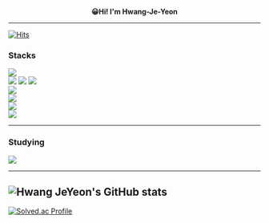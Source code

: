
<div align="center">

<b>😀Hi! I'm Hwang-Je-Yeon</b>

</div>

***

[![Hits](https://hits.seeyoufarm.com/api/count/incr/badge.svg?url=https%3A%2F%2Fgithub.com%2Fhwangjeyeon&count_bg=%23A5DAFF&title_bg=%23000000&icon=lbry.svg&icon_color=%23FFFFFF&title=visitors&edge_flat=false)](https://hits.seeyoufarm.com)

### Stacks

<p align="left">
<img src="https://img.shields.io/badge/JAVA-000000?style=for-the-badge&logo=openjdk&logoColor=white">
<br>
<img src="https://img.shields.io/badge/HTML-E34F26?style=for-the-badge&logo=html5&logoColor=white">
<img src="https://img.shields.io/badge/CSS-1572B6?style=for-the-badge&logo=css3&logoColor=white">
<img src="https://img.shields.io/badge/JAVASCRIPT-F7DF1E?style=for-the-badge&logo=javascript&logoColor=white">
<br>
<img src="https://img.shields.io/badge/THYMELEAF-005F0F?style=for-the-badge&logo=thymeleaf&logoColor=white">  
<br>
<img src="https://img.shields.io/badge/SPRINGBOOT-6DB33F?style=for-the-badge&logo=springboot&logoColor=white">  
<br>
<img src="https://img.shields.io/badge/MYSQL-4479A1?style=for-the-badge&logo=mysql&logoColor=white">
<br>
<img src="https://img.shields.io/badge/GIT-F05032?style=for-the-badge&logo=git&logoColor=white"> 

</p>

---

### Studying
<p align="left">
<img src="https://img.shields.io/badge/SPRING-6DB33F?style=for-the-badge&logo=spring&logoColor=white">


  
</p>

---

![Hwang JeYeon's GitHub stats](https://github-readme-stats.vercel.app/api?username=hwangjeyeon&theme=tokyonight&layout=compact&show_icons=true)
---

[![Solved.ac Profile](http://mazassumnida.wtf/api/v2/generate_badge?boj=hwangjeyeon)](https://solved.ac/hwangjeyeon/)


<!--
**hwangjeyeon/hwangjeyeon** is a ✨ _special_ ✨ repository because its `README.md` (this file) appears on your GitHub profile.

Here are some ideas to get you started:

- 🔭 I’m currently working on ...
- 🌱 I’m currently learning ...
- 👯 I’m looking to collaborate on ...
- 🤔 I’m looking for help with ...
- 💬 Ask me about ...
- 📫 How to reach me: ...
- 😄 Pronouns: ...
- ⚡ Fun fact: ...
-->
